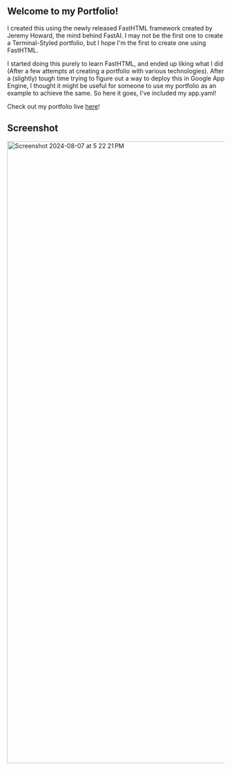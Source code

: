 ## Welcome to my Portfolio!

I created this using the newly released FastHTML framework created by Jeremy Howard, the mind behind FastAI.
I may not be the first one to create a Terminal-Styled portfolio, but I hope I'm the first to create one using FastHTML.

I started doing this purely to learn FastHTML, and ended up liking what I did (After a few attempts at creating a portfolio with various technologies). 
After a (slightly) tough time trying to figure out a way to deploy this in Google App Engine, I thought it might be useful for someone to use my portfolio as an example to achieve the same. So here it goes, I've included my app.yaml!


Check out my portfolio live [here](https://jefferson-nelsson.com)!


## Screenshot

<img width="1437" alt="Screenshot 2024-08-07 at 5 22 21 PM" src="https://github.com/user-attachments/assets/5c70de7e-fde2-4a34-9cae-c9e959199103">
